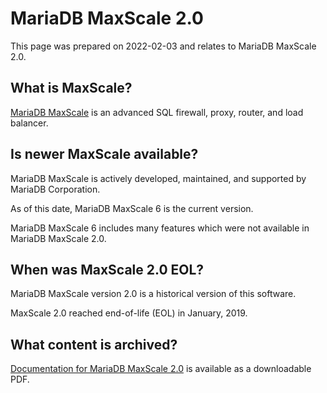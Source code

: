 
# MariaDB MaxScale 2.0

This page was prepared on 2022-02-03 and relates to MariaDB MaxScale 2.0.


## What is MaxScale?


[MariaDB MaxScale](https://r.mariadb.com/maxscale-docs) is an advanced SQL firewall, proxy, router, and load balancer.


## Is newer MaxScale available?


MariaDB MaxScale is actively developed, maintained, and supported by MariaDB Corporation.


As of this date, MariaDB MaxScale 6 is the current version.


MariaDB MaxScale 6 includes many features which were not available in MariaDB MaxScale 2.0.


## When was MaxScale 2.0 EOL?


MariaDB MaxScale version 2.0 is a historical version of this software.


MaxScale 2.0 reached end-of-life (EOL) in January, 2019.


## What content is archived?


[Documentation for MariaDB MaxScale 2.0](https://id.mariadb.com/es-docs/pdf-download/pdfs/MariaDB%20MaxScale%202.0.pdf) is available as a downloadable PDF.

